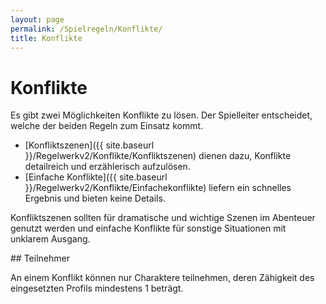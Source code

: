 ```yaml
---
layout: page
permalink: /Spielregeln/Konflikte/
title: Konflikte
---
```


# Konflikte

Es gibt zwei Möglichkeiten Konflikte zu lösen. Der Spielleiter entscheidet, welche der beiden Regeln zum Einsatz kommt.

- [Konfliktszenen]({{ site.baseurl }}/Regelwerkv2/Konflikte/Konfliktszenen) dienen dazu, Konflikte detailreich und erzählerisch aufzulösen.
- [Einfache Konflikte]({{ site.baseurl }}/Regelwerkv2/Konflikte/Einfachekonflikte) liefern ein schnelles Ergebnis und bieten keine Details.

Konfliktszenen sollten für dramatische und wichtige Szenen im Abenteuer genutzt werden und einfache Konflikte für sonstige Situationen mit unklarem Ausgang.

<div class="hinweis">
## Teilnehmer

An einem Konflikt können nur Charaktere teilnehmen, deren Zähigkeit des eingesetzten Profils mindestens 1 beträgt.

</div>
